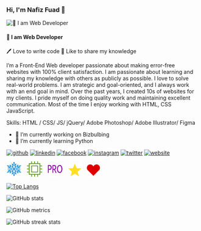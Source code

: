 ### Hi, I'm Nafiz Fuad 👋
![👑 I am Web Developer](https://media.licdn.com/dms/image/D5616AQEojNt1dfpVTQ/profile-displaybackgroundimage-shrink_350_1400/0/1710106641671?e=1717027200&v=beta&t=9-daEgg8PykEf1jrxwDJPdupBhLWbMLJ5V4x9LwjBeI)

#### 👑 I am Web Developer
🖊️ Love to write code
🎤 Like to share my knowledge

I’m a Front-End Web developer passionate about making error-free websites with 100% client satisfaction. I am passionate about learning and sharing my knowledge with others as publicly as possible. I love to solve real-world problems. I am strategic and goal-oriented, and I always work with an end goal in mind. Over the past years, I created 10s of websites for my clients. I pride myself on doing quality work and maintaining excellent communication. Most of the time I enjoy working with HTML, CSS JavaScript.

Skills: HTML / CSS/ JS/ jQuery/ Adobe Photoshop/ Adobe Illustrator/ Figma

- 🔭 I’m currently working on Bizbulbing 
- 🌱 I’m currently learning Python 


[<img src='https://cdn.jsdelivr.net/npm/simple-icons@3.0.1/icons/github.svg' alt='github' height='40'>](https://github.com/nfnafiz39)  [<img src='https://cdn.jsdelivr.net/npm/simple-icons@3.0.1/icons/linkedin.svg' alt='linkedin' height='40'>](https://www.linkedin.com/in/nfnafiz39/)  [<img src='https://cdn.jsdelivr.net/npm/simple-icons@3.0.1/icons/facebook.svg' alt='facebook' height='40'>](https://www.facebook.com/nfnafiz39)  [<img src='https://cdn.jsdelivr.net/npm/simple-icons@3.0.1/icons/instagram.svg' alt='instagram' height='40'>](https://www.instagram.com/nfnafiz39/)  [<img src='https://cdn.jsdelivr.net/npm/simple-icons@3.0.1/icons/twitter.svg' alt='twitter' height='40'>](https://twitter.com/nfnafiz39)  [<img src='https://cdn.jsdelivr.net/npm/simple-icons@3.0.1/icons/icloud.svg' alt='website' height='40'>](nafizfuad.netlify.app)  

<a href='https://archiveprogram.github.com/'><img src='https://raw.githubusercontent.com/acervenky/animated-github-badges/master/assets/acbadge.gif' width='40' height='40'></a> <a href='https://docs.github.com/en/developers'><img src='https://raw.githubusercontent.com/acervenky/animated-github-badges/master/assets/devbadge.gif' width='40' height='40'></a> <a href='https://github.com/pricing'><img src='https://raw.githubusercontent.com/acervenky/animated-github-badges/master/assets/pro.gif' width='40' height='40'></a> <a href='https://stars.github.com/'><img src='https://raw.githubusercontent.com/acervenky/animated-github-badges/master/assets/starbadge.gif' width='35' height='35'></a> <a href='https://docs.github.com/en/github/supporting-the-open-source-community-with-github-sponsors'><img src='https://raw.githubusercontent.com/acervenky/animated-github-badges/master/assets/sponsorbadge.gif' width='35' height='35'></a> 

[![Top Langs](https://github-readme-stats.vercel.app/api/top-langs/?username=nfnafiz39)](https://github.com/anuraghazra/github-readme-stats)

![GitHub stats](https://github-readme-stats.vercel.app/api?username=nfnafiz39&show_icons=true&count_private=true)  

![GitHub metrics](https://metrics.lecoq.io/nfnafiz39)  

![GitHub streak stats](https://streak-stats.demolab.com/?user=nfnafiz39)  


